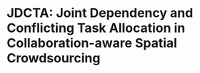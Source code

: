 # JDCTA: Joint Dependency and Conflicting Task Allocation in Collaboration-aware Spatial Crowdsourcing
